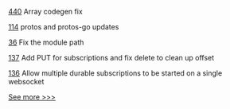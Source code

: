 
[440](https://github.com/hyperledger-labs/solang/pull/440) Array codegen fix

[114](https://github.com/hyperledger-labs/weaver-dlt-interoperability/pull/114) protos and protos-go updates

[36](https://github.com/hyperledger-labs/yui-ibc-solidity/pull/36) Fix the module path

[137](https://github.com/hyperledger-labs/firefly/pull/137) Add PUT for subscriptions and fix delete to clean up offset

[136](https://github.com/hyperledger-labs/firefly/pull/136) Allow multiple durable subscriptions to be started on a single websocket


[See more >>>](https://start-here.hyperledger.org/pull-requests)
